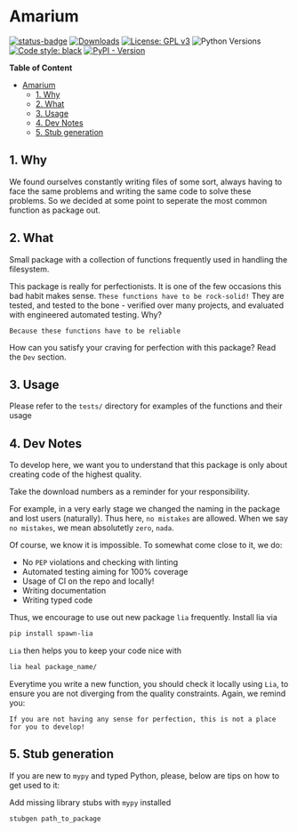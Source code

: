 # Amarium

[![status-badge](https://ci.codeberg.org/api/badges/cap_jmk/amarium/status.svg)](https://ci.codeberg.org/cap_jmk/amarium)
[![Downloads](https://static.pepy.tech/personalized-badge/amarium?period=total&units=international_system&left_color=orange&right_color=blue&left_text=Downloads)](https://pepy.tech/project/amarium)
[![License: GPL v3](https://img.shields.io/badge/License-GPL_v3-blue.svg)](https://www.gnu.org/licenses/gpl-3.0)
![Python Versions](https://img.shields.io/badge/python-3.8%20%7C%203.9%20%7C%203.10%20%7C%203.11%20%7C-blue)
<a href="https://github.com/psf/black"><img alt="Code style: black" src="https://img.shields.io/badge/code%20style-black-000000.svg"></a>
[![PyPI - Version](https://img.shields.io/pypi/v/amarium.svg)](https://pypi.org/project/amarium)

**Table of Content**

<!-- TOC -->
- [Amarium](#amarium)
  - [1. Why](#1-why)
  - [2. What](#2-what)
  - [3. Usage](#3-usage)
  - [4. Dev Notes](#4-dev-notes)
  - [5. Stub generation](#5-stub-generation)
<!-- /TOC -->

## 1. Why

We found ourselves constantly writing files of some sort, always having to face the same problems and writing the same code to solve these problems. So we decided at some point to seperate the most common function as package out.

## 2. What

Small package with a collection of functions frequently used in handling the filesystem.

This package is really for perfectionists. It is one of the few occasions this bad habit makes sense. `These functions have to be rock-solid!` They are tested, and tested to the bone  - verified over many projects, and evaluated with engineered automated testing. Why?

`Because these functions have to be reliable`

How can you satisfy your craving for perfection with this package? Read the `Dev` section.

## 3. Usage

Please refer to the `tests/` directory for examples of the functions and their usage

## 4. Dev Notes

To develop here, we want you to understand that this package is only about creating code of the highest quality.  

Take the download numbers as a reminder for your responsibility.

For example, in a very early stage we changed the naming in the package and lost users (naturally). Thus here, `no mistakes` are allowed. When we say `no mistakes`, we mean absolutetly `zero`, `nada`.

Of course, we know it is impossible. To somewhat come close to it, we do:

- No `PEP` violations and checking with linting
- Automated testing aiming for 100% coverage
- Usage of CI on the repo and locally!
- Writing documentation
- Writing typed code

Thus, we encourage to use out new package `lia` frequently.
Install lia via

```bash
pip install spawn-lia
```

`Lia` then helps you to keep your code nice with

```bash
lia heal package_name/
```

Everytime you write a new function, you should check it locally using `Lia`, to ensure you are not diverging from the quality constraints. Again, we remind you:

`If you are not having any sense for perfection, this is not a place for you to develop!`

## 5. Stub generation

If you are new to `mypy` and typed Python, please, below are tips on how to get used to it:

Add missing library stubs with `mypy` installed

```
stubgen path_to_package
```
